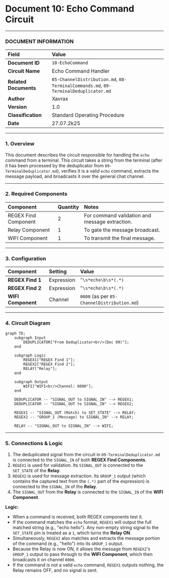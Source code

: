 # Document 10: Echo Command Circuit

---

### **DOCUMENT INFORMATION**

| Field | Value |
| :--- | :--- |
| **Document ID** | `10-EchoCommand` |
| **Circuit Name**| Echo Command Handler |
| **Related Documents** | `05-ChannelDistribution.md`, `08-TerminalCommands.md`, `09-TerminalDeduplicator.md` |
| **Author** | Xavrax |
| **Version** | 1.0 |
| **Classification**| Standard Operating Procedure |
| **Date**| 27.07.2k25 |

---

### 1. Overview

This document describes the circuit responsible for handling the `echo` command from a terminal. This circuit takes a string from the terminal (after it has been processed by the deduplicator from `09-TerminalDeduplicator.md`), verifies it is a valid `echo` command, extracts the message payload, and broadcasts it over the general chat channel.

---

### 2. Required Components

| Component | Quantity | Notes |
| :--- | :--- | :--- |
| REGEX Find Component| 2 | For command validation and message extraction. |
| Relay Component | 1 | To gate the message broadcast. |
| WIFI Component | 1 | To transmit the final message. |

---

### 3. Configuration

| Component | Setting | Value |
| :--- | :--- | :--- |
| **REGEX Find 1** | Expression | `^\s*echo\b\s*(.*)` |
| **REGEX Find 2** | Expression | `^\s*echo\b\s*(.*)` |
| **WIFI Component**| Channel | `0000` (as per `05-ChannelDistribution.md`) |

---

### 4. Circuit Diagram

```mermaid
graph TD;
    subgraph Input
        DEDUPLICATOR["From Deduplicator<br/>(Doc 09)"];
    end

    subgraph Logic
        REGEX1["REGEX Find 1"];
        REGEX2["REGEX Find 2"];
        RELAY["Relay"];
    end

    subgraph Output
        WIFI["WIFI<br/>Channel: 0000"];
    end

    DEDUPLICATOR -- "SIGNAL_OUT to SIGNAL_IN" --> REGEX1;
    DEDUPLICATOR -- "SIGNAL_OUT to SIGNAL_IN" --> REGEX2;

    REGEX1 -- "SIGNAL_OUT (Match) to SET_STATE" --> RELAY;
    REGEX2 -- "GROUP_1 (Message) to SIGNAL_IN" --> RELAY;
    
    RELAY -- "SIGNAL_OUT to SIGNAL_IN" --> WIFI;

```

---

### 5. Connections & Logic

1.  The deduplicated signal from the circuit in `09-TerminalDeduplicator.md` is connected to the `SIGNAL_IN` of both **REGEX Find Components**.
2.  `REGEX1` is used for validation. Its `SIGNAL_OUT` is connected to the `SET_STATE` of the **Relay**.
3.  `REGEX2` is used for message extraction. Its `GROUP_1` output (which contains the captured text from the `(.*)` part of the expression) is connected to the `SIGNAL_IN` of the **Relay**.
4.  The `SIGNAL_OUT` from the **Relay** is connected to the `SIGNAL_IN` of the **WIFI Component**.

**Logic:**
*   When a command is received, both REGEX components test it.
*   If the command matches the `echo` format, `REGEX1` will output the full matched string (e.g., "echo hello"). Any non-empty string signal to the `SET_STATE` pin is treated as a `1`, which turns the **Relay ON**.
*   Simultaneously, `REGEX2` also matches and extracts the message portion of the command (e.g., "hello") into its `GROUP_1` output.
*   Because the Relay is now ON, it allows the message from `REGEX2`'s `GROUP_1` output to pass through to the **WIFI Component**, which then broadcasts it on channel `0000`.
*   If the command is not a valid `echo` command, `REGEX1` outputs nothing, the Relay remains OFF, and no signal is sent. 